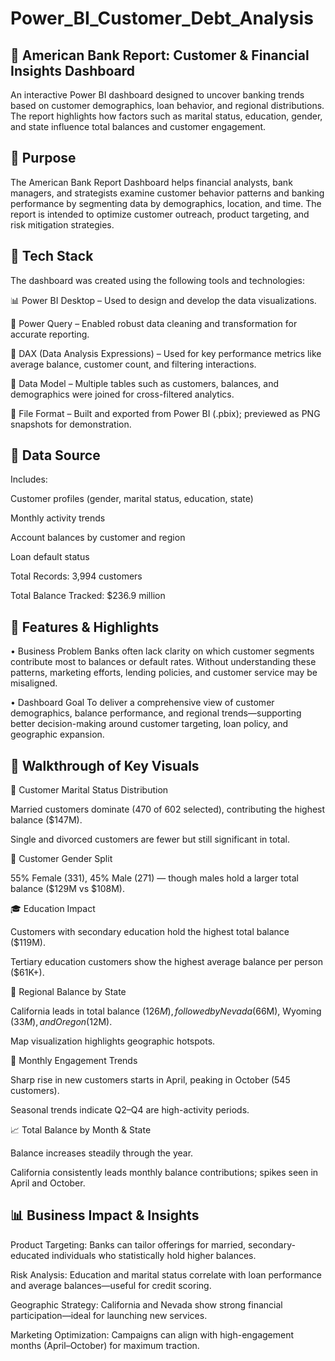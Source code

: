 # Power_BI_Customer_Debt_Analysis

## 🏦 American Bank Report: Customer & Financial Insights Dashboard
An interactive Power BI dashboard designed to uncover banking trends based on customer demographics, loan behavior, and regional distributions. The report highlights how factors such as marital status, education, gender, and state influence total balances and customer engagement.

## 📌 Purpose
The American Bank Report Dashboard helps financial analysts, bank managers, and strategists examine customer behavior patterns and banking performance by segmenting data by demographics, location, and time. The report is intended to optimize customer outreach, product targeting, and risk mitigation strategies.

## 🧰 Tech Stack
The dashboard was created using the following tools and technologies:

📊 Power BI Desktop – Used to design and develop the data visualizations.

🔄 Power Query – Enabled robust data cleaning and transformation for accurate reporting.

🧮 DAX (Data Analysis Expressions) – Used for key performance metrics like average balance, customer count, and filtering interactions.

📁 Data Model – Multiple tables such as customers, balances, and demographics were joined for cross-filtered analytics.

💾 File Format – Built and exported from Power BI (.pbix); previewed as PNG snapshots for demonstration.

## 📂 Data Source
Includes:

Customer profiles (gender, marital status, education, state)

Monthly activity trends

Account balances by customer and region

Loan default status

Total Records: 3,994 customers

Total Balance Tracked: $236.9 million

## 🌟 Features & Highlights
• Business Problem
Banks often lack clarity on which customer segments contribute most to balances or default rates. Without understanding these patterns, marketing efforts, lending policies, and customer service may be misaligned.

• Dashboard Goal
To deliver a comprehensive view of customer demographics, balance performance, and regional trends—supporting better decision-making around customer targeting, loan policy, and geographic expansion.

## 🧭 Walkthrough of Key Visuals
💼 Customer Marital Status Distribution

Married customers dominate (470 of 602 selected), contributing the highest balance ($147M).

Single and divorced customers are fewer but still significant in total.

👥 Customer Gender Split

55% Female (331), 45% Male (271) — though males hold a larger total balance ($129M vs $108M).

🎓 Education Impact

Customers with secondary education hold the highest total balance ($119M).

Tertiary education customers show the highest average balance per person ($61K+).

📍 Regional Balance by State

California leads in total balance ($126M), followed by Nevada ($66M), Wyoming ($33M), and Oregon ($12M).

Map visualization highlights geographic hotspots.

📆 Monthly Engagement Trends

Sharp rise in new customers starts in April, peaking in October (545 customers).

Seasonal trends indicate Q2–Q4 are high-activity periods.

📈 Total Balance by Month & State

Balance increases steadily through the year.

California consistently leads monthly balance contributions; spikes seen in April and October.

## 📊 Business Impact & Insights
Product Targeting: Banks can tailor offerings for married, secondary-educated individuals who statistically hold higher balances.

Risk Analysis: Education and marital status correlate with loan performance and average balances—useful for credit scoring.

Geographic Strategy: California and Nevada show strong financial participation—ideal for launching new services.

Marketing Optimization: Campaigns can align with high-engagement months (April–October) for maximum traction.


